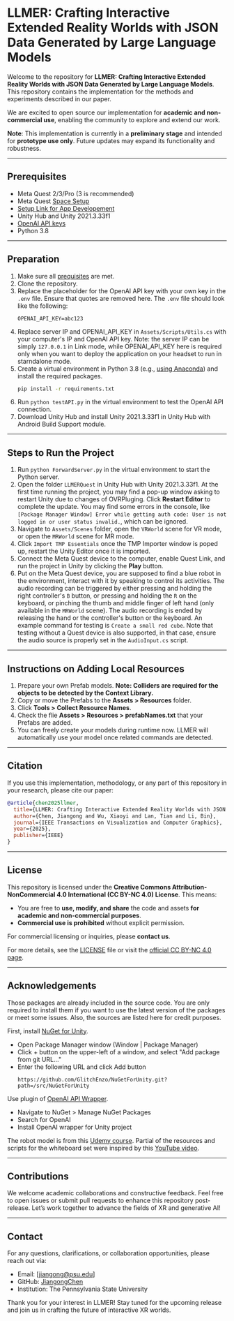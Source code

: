 # LLMER: Crafting Interactive Extended Reality Worlds with JSON Data Generated by Large Language Models

Welcome to the repository for **LLMER: Crafting Interactive Extended Reality Worlds with JSON Data Generated by Large Language Models**. This repository contains the implementation for the methods and experiments described in our paper.

We are excited to open source our implementation for **academic and non-commercial use**, enabling the community to explore and extend our work.

**Note**: This implementation is currently in a **preliminary stage** and intended for **prototype use only**. Future updates may expand its functionality and robustness.

---

## Prerequisites

- Meta Quest 2/3/Pro (3 is recommended)
- Meta Quest [Space Setup](https://www.meta.com/help/quest/articles/getting-started/getting-started-with-quest-3/suggested-boundary-assisted-space-setup/)
- [Setup Link for App Developement](https://developers.meta.com/horizon/documentation/unity/unity-link/#set-up-link)
- Unity Hub and Unity 2021.3.33f1
- [OpenAI API keys](https://platform.openai.com/docs/guides/production-best-practices/api-keys)
- Python 3.8

---
## Preparation

1. Make sure all [prequisites](#prerequisites) are met.
2. Clone the repository.
3. Replace the placeholder for the OpenAI API key with your own key in the `.env` file. Ensure that quotes are removed here. The `.env` file should look like the following:
    ```
    OPENAI_API_KEY=abc123
    ```
4. Replace server IP and OPENAI_API_KEY in `Assets/Scripts/Utils.cs` with your computer's IP and OpenAI API key. Note: the server IP can be simply `127.0.0.1` in Link mode, while OPENAI_API_KEY here is required only when you want to deploy the application on your headset to run in starndalone mode.
5. Create a virtual environment in Python 3.8 (e.g., [using Anaconda](https://docs.anaconda.com/working-with-conda/environments/#creating-an-environment)) and install the required packages.
    ```bash
    pip install -r requirements.txt
    ```
6. Run `python testAPI.py` in the virtual environment to test the OpenAI API connection.
7. Download Unity Hub and install Unity 2021.3.33f1 in Unity Hub with Android Build Support module.

---
## Steps to Run the Project

1. Run `python ForwardServer.py` in the virtual environment to start the Python server.
2. Open the folder `LLMERQuest` in Unity Hub with Unity 2021.3.33f1. At the first time running the project, you may find a pop-up window asking to restart Unity due to changes of OVRPluging. Click **Restart Editor** to complete the update. You may find some errors in the console, like `[Package Manager Window] Error while getting auth code: User is not logged in or user status invalid.`, which can be ignored.
3. Navigate to `Assets/Scenes` folder, open the `VRWorld` scene for VR mode, or open the `MRWorld` scene for MR mode.
4. Click `Import TMP Essentials` once the TMP Importer window is poped up, restart the Unity Editor once it is imported.
5. Connect the Meta Quest device to the computer, enable Quest Link, and run the project in Unity by clicking the **Play** button.
6. Put on the Meta Quest device, you are supposed to find a blue robot in the environment, interact with it by speaking to control its activities. The audio recording can be triggered by either pressing and holding the right controller's `B` button, or pressing and holding the `R` on the keyboard, or pinching the thumb and middle finger of left hand (only available in the `MRWorld` scene). The audio recording is ended by releasing the hand or the controller's button or the keyboard. An example command for testing is `Create a small red cube`. Note that testing without a Quest device is also supported, in that case, ensure the audio source is properly set in the `AudioInput.cs` script.

---
## Instructions on Adding Local Resources

1. Prepare your own Prefab models. **Note: Colliders are required for the objects to be detected by the Context Library.**
2. Copy or move the Prefabs to the **Assets > Resources** folder.
3. Click **Tools > Collect Resource Names**.
4. Check the flie **Assets > Resources > prefabNames.txt** that your Prefabs are added.
5. You can freely create your models during runtime now. LLMER will automatically use your model once related commands are detected.

---

## Citation
If you use this implementation, methodology, or any part of this repository in your research, please cite our paper:

```bibtex
@article{chen2025llmer,
  title={LLMER: Crafting Interactive Extended Reality Worlds with JSON Data Generated by Large Language Models},
  author={Chen, Jiangong and Wu, Xiaoyi and Lan, Tian and Li, Bin},
  journal={IEEE Transactions on Visualization and Computer Graphics},
  year={2025},
  publisher={IEEE}
}
```

---

## License
This repository is licensed under the **Creative Commons Attribution-NonCommercial 4.0 International (CC BY-NC 4.0) License**. This means:

- You are free to **use, modify, and share** the code and assets **for academic and non-commercial purposes**.
- **Commercial use is prohibited** without explicit permission.

For commercial licensing or inquiries, please **contact us**.

For more details, see the [LICENSE](./LICENSE) file or visit the [official CC BY-NC 4.0 page](https://creativecommons.org/licenses/by-nc/4.0/).

---
## Acknowledgements
Those packages are already included in the source code. You are only required to install them if you want to use the latest version of the packages or meet some issues. Also, the sources are listed here for credit purposes.

First, install [NuGet for Unity](https://github.com/GlitchEnzo/NuGetForUnity).
+ Open Package Manager window (Window | Package Manager)
+ Click + button on the upper-left of a window, and select "Add package from git URL..."
+ Enter the following URL and click Add button
    ```
    https://github.com/GlitchEnzo/NuGetForUnity.git?path=/src/NuGetForUnity
    ```


Use plugin of [OpenAI API Wrapper](https://www.nuget.org/packages/OpenAI/).
+ Navigate to NuGet > Manage NuGet Packages
+ Search for OpenAI
+ Install OpenAI wrapper for Unity project

The robot model is from this [Udemy course](https://www.udemy.com/course/multiplayer-virtual-reality-vr-development-with-unity/). Partial of the resources and scripts for the whiteboard set were inspired by this [YouTube video](https://www.youtube.com/watch?v=sHE5ubsP-E8&ab_channel=JustinPBarnett).

---

## Contributions
We welcome academic collaborations and constructive feedback. Feel free to open issues or submit pull requests to enhance this repository post-release. Let’s work together to advance the fields of XR and generative AI!

---

## Contact
For any questions, clarifications, or collaboration opportunities, please reach out via:
- Email: [jiangong@psu.edu]
- GitHub: [JiangongChen](https://github.com/JiangongChen)
- Institution: The Pennsylvania State University

Thank you for your interest in LLMER! Stay tuned for the upcoming release and join us in crafting the future of interactive XR worlds.

